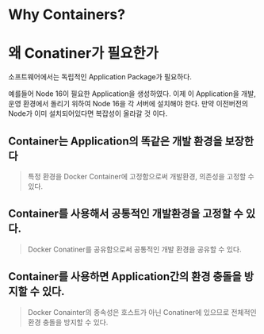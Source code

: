 # Why Containers?

# 왜 Conatiner가 필요한가

소프트웨어에서는 독립적인 Application Package가 필요하다. 

예를들어 Node 16이 필요한 Application을 생성하였다. 이제 이 Application을 개발, 운영 환경에서 돌리기 위하여 Node 16을 각 서버에 설치해야 한다. 만약 이전버전의 Node가 이미 설치되어있다면 복잡성이 올라갈 것 이다.

## Container는 Application의 똑같은 개발 환경을 보장한다

> 특정 환경을 Docker Container에 고정함으로써 개발환경, 의존성을 고정할 수 있다.
> 

## Container를 사용해서 공통적인 개발환경을 고정할 수 있다.

> Docker Conatiner를 공유함으로써 공통적인 개발 환경을 공유할 수 있다.
> 

## Container를 사용하면 Application간의 환경 충돌을 방지할 수 있다.

> Docker Conainter의 종속성은 호스트가 아닌 Conatiner에 있으므로 전체적인 환경 충돌을 방지할 수 있다.
>